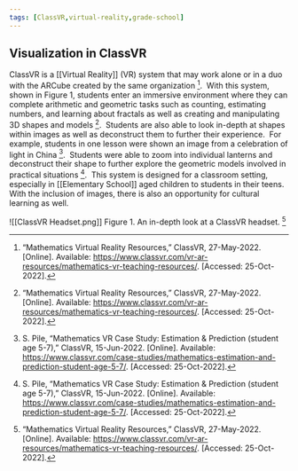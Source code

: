 ```yaml
---
tags: [ClassVR,virtual-reality,grade-school]
---
```


## Visualization in ClassVR

ClassVR is a [[Virtual Reality]] (VR) system that may work alone or in a duo with the ARCube created by the same organization [^1].  With this system, shown in Figure 1, students enter an immersive environment where they can complete arithmetic and geometric tasks such as counting, estimating numbers, and learning about fractals as well as creating and manipulating 3D shapes and models [^1].  Students are also able to look in-depth at shapes within images as well as deconstruct them to further their experience.  For example, students in one lesson were shown an image from a celebration of light in China [^2].  Students were able to zoom into individual lanterns and deconstruct their shape to further explore the geometric models involved in practical situations [^2].  This system is designed for a classroom setting, especially in [[Elementary School]] aged children to students in their teens.  With the inclusion of images, there is also an opportunity for cultural learning as well.

![[ClassVR Headset.png]]
Figure 1.  An in-depth look at a ClassVR headset. [^1]

[^1]: “Mathematics Virtual Reality Resources,” ClassVR, 27-May-2022. [Online]. Available: https://www.classvr.com/vr-ar-resources/mathematics-vr-teaching-resources/. [Accessed: 25-Oct-2022].
[^2]: S. Pile, “Mathematics VR Case Study: Estimation & Prediction (student age 5-7),” ClassVR, 15-Jun-2022. [Online]. Available: https://www.classvr.com/case-studies/mathematics-estimation-and-prediction-student-age-5-7/. [Accessed: 25-Oct-2022].